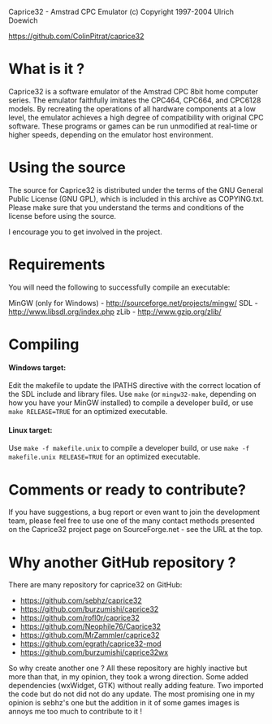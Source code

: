 Caprice32 - Amstrad CPC Emulator
(c) Copyright 1997-2004 Ulrich Doewich

https://github.com/ColinPitrat/caprice32

# What is it ?

Caprice32 is a software emulator of the Amstrad CPC 8bit home computer series. The emulator faithfully imitates the CPC464, CPC664, and CPC6128 models. By recreating the operations of all hardware components at a low level, the emulator achieves a high degree of compatibility with original CPC software. These programs or games can be run unmodified at real-time or higher speeds, depending on the emulator host environment.

# Using the source

The source for Caprice32 is distributed under the terms of the GNU General Public License (GNU GPL), which is included in this archive as COPYING.txt. Please make sure that you understand the terms and conditions of the license before using the source.

I encourage you to get involved in the project.

# Requirements

You will need the following to successfully compile an executable:

MinGW (only for Windows) - http://sourceforge.net/projects/mingw/
SDL - http://www.libsdl.org/index.php
zLib - http://www.gzip.org/zlib/

# Compiling

#### Windows target:

Edit the makefile to update the IPATHS directive with the correct location of the SDL include and library files.
Use `make` (or `mingw32-make`, depending on how you have your MinGW installed) to compile a developer build, or use `make RELEASE=TRUE` for an optimized executable.

#### Linux target:

Use `make -f makefile.unix` to compile a developer build, or use `make -f makefile.unix RELEASE=TRUE` for an optimized executable.

# Comments or ready to contribute?

If you have suggestions, a bug report or even want to join the development team, please feel free to use one of the many contact methods presented on the Caprice32 project page on SourceForge.net - see the URL at the top.

# Why another GitHub repository ?

There are many repository for caprice32 on GitHub:

  * https://github.com/sebhz/caprice32
  * https://github.com/burzumishi/caprice32
  * https://github.com/rofl0r/caprice32
  * https://github.com/Neophile76/Caprice32
  * https://github.com/MrZammler/caprice32
  * https://github.com/egrath/caprice32-mod
  * https://github.com/burzumishi/caprice32wx

So why create another one ? All these repository are highly inactive but more than that, in my opinion, they took a wrong direction. Some added dependencies (wxWidget, GTK) without really adding feature. Two imported the code but do not did not do any update. The most promising one in my opinion is sebhz's one but the addition in it of some games images is annoys me too much to contribute to it !
